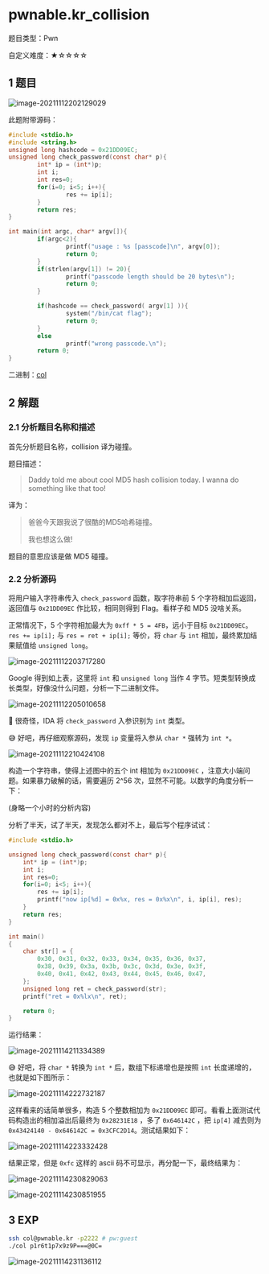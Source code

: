 # pwnable.kr_collision

题目类型：Pwn

自定义难度：★☆☆☆☆

## 1 题目

![image-20211112202129029](pwnable.kr_collision.assets/image-20211112202129029.png)

此题附带源码：

```c
#include <stdio.h>
#include <string.h>
unsigned long hashcode = 0x21DD09EC;
unsigned long check_password(const char* p){
        int* ip = (int*)p;
        int i;
        int res=0;
        for(i=0; i<5; i++){
                res += ip[i];
        }
        return res;
}

int main(int argc, char* argv[]){
        if(argc<2){
                printf("usage : %s [passcode]\n", argv[0]);
                return 0;
        }
        if(strlen(argv[1]) != 20){
                printf("passcode length should be 20 bytes\n");
                return 0;
        }

        if(hashcode == check_password( argv[1] )){
                system("/bin/cat flag");
                return 0;
        }
        else
                printf("wrong passcode.\n");
        return 0;
}
```

二进制：[col](pwnable.kr_collision.assets/col)

## 2 解题

### 2.1 分析题目名称和描述

首先分析题目名称，collision 译为碰撞。

题目描述：

> Daddy told me about cool MD5 hash collision today.
> I wanna do something like that too!

译为：

> 爸爸今天跟我说了很酷的MD5哈希碰撞。  
>
> 我也想这么做!  

题目的意思应该是做 MD5 碰撞。

### 2.2 分析源码

将用户输入字符串传入 `check_password` 函数，取字符串前 5 个字符相加后返回，返回值与 `0x21DD09EC` 作比较，相同则得到 Flag。看样子和 MD5 没啥关系。

正常情况下，5 个字符相加最大为 `0xff * 5 = 4FB`，远小于目标 `0x21DD09EC`。`res += ip[i];` 与 `res = ret + ip[i];` 等价，将 `char` 与 `int` 相加，最终累加结果赋值给 `unsigned long`。

![image-20211112203717280](pwnable.kr_collision.assets/image-20211112203717280.png)

Google 得到如上表，这里将 `int` 和 `unsigned long` 当作 4 字节。短类型转换成长类型，好像没什么问题，分析一下二进制文件。

![image-20211112205010658](pwnable.kr_collision.assets/image-20211112205010658.png)

🧐 很奇怪，IDA 将 `check_password` 入参识别为 `int` 类型。

😅 好吧，再仔细观察源码，发现 `ip` 变量将入参从 `char *` 强转为 `int *`。

![image-20211112210424108](pwnable.kr_collision.assets/image-20211112210424108.png)

构造一个字符串，使得上述图中的五个 int 相加为 `0x21DD09EC` ，注意大小端问题。如果暴力破解的话，需要遍历 2^56 次，显然不可能。以数学的角度分析一下：

(身略一个小时的分析内容)

分析了半天，试了半天，发现怎么都对不上，最后写个程序试试：

```c
#include <stdio.h>

unsigned long check_password(const char* p){
    int* ip = (int*)p;
    int i;
    int res=0;
    for(i=0; i<5; i++){
        res += ip[i];
        printf("now ip[%d] = 0x%x, res = 0x%x\n", i, ip[i], res);
    }
    return res;
}

int main()
{
    char str[] = {
        0x30, 0x31, 0x32, 0x33, 0x34, 0x35, 0x36, 0x37,
        0x38, 0x39, 0x3a, 0x3b, 0x3c, 0x3d, 0x3e, 0x3f,
        0x40, 0x41, 0x42, 0x43, 0x44, 0x45, 0x46, 0x47,
    };
    unsigned long ret = check_password(str);
    printf("ret = 0x%lx\n", ret);

    return 0;
}
```

运行结果：

![image-20211114211334389](pwnable.kr_collision.assets/image-20211114211334389.png)

😅 好吧，将 `char *` 转换为 `int *` 后，数组下标递增也是按照 `int` 长度递增的，也就是如下图所示：

![image-20211114222732187](pwnable.kr_collision.assets/image-20211114222732187.png)

这样看来的话简单很多，构造 5 个整数相加为 `0x21DD09EC` 即可。看看上面测试代码构造出的相加溢出后最终为 `0x28231E18` ，多了 `0x646142C` ，把 `ip[4]` 减去则为 `0x43424140 - 0x646142C = 0x3CFC2D14`。测试结果如下：

![image-20211114223332428](pwnable.kr_collision.assets/image-20211114223332428.png)

结果正常，但是 `0xfc` 这样的 ascii 码不可显示，再分配一下，最终结果为：

![image-20211114230829063](pwnable.kr_collision.assets/image-20211114230829063.png)

![image-20211114230851955](pwnable.kr_collision.assets/image-20211114230851955.png)

## 3 EXP

```bash
ssh col@pwnable.kr -p2222 # pw:guest
./col p1r6t1p7x9z9P===@0C=
```

![image-20211114231136112](pwnable.kr_collision.assets/image-20211114231136112.png)